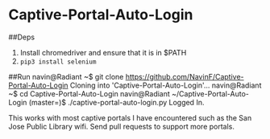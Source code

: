 # Captive-Portal-Auto-Login


##Deps
1. Install chromedriver and ensure that it is in $PATH
2. `pip3 install selenium`

##Run
    navin@Radiant ~$ git clone https://github.com/NavinF/Captive-Portal-Auto-Login
    Cloning into 'Captive-Portal-Auto-Login'...
    navin@Radiant ~$ cd Captive-Portal-Auto-Login 
    navin@Radiant ~/Captive-Portal-Auto-Login (master=)$ ./captive-portal-auto-login.py
    Logged In.

This works with most captive portals I have encountered such as the San Jose Public Library wifi. Send pull requests to support more portals. 

